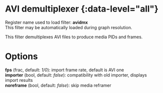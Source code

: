 <!-- automatically generated - do not edit, patch gpac/applications/gpac/gpac.c -->

# AVI demultiplexer  {:data-level="all"}  
  
Register name used to load filter: __avidmx__  
This filter may be automatically loaded during graph resolution.  
  
This filter demultiplexes AVI files to produce media PIDs and frames.  
  

# Options    
  
<a id="fps">__fps__</a> (frac, default: _1/0_): import frame rate, default is AVI one  
<a id="importer">__importer__</a> (bool, default: _false_): compatibility with old importer, displays import results  
<a id="noreframe">__noreframe__</a> (bool, default: _false_): skip media reframer  
  
